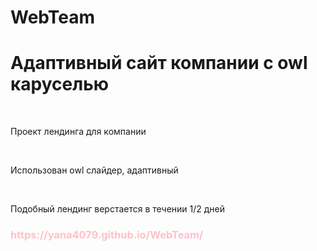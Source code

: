 # WebTeam
<h1>Адаптивный сайт компании с owl каруселью</h1>
 <br>
  <p>Проект лендинга для компании</p>
<br>
  <p>Использован owl слайдер, адаптивный</p>
<br>
<p>Подобный лендинг верстается в течении 1/2 дней</p>
<h3 style="color: pink;">https://yana4079.github.io/WebTeam/</h3>
